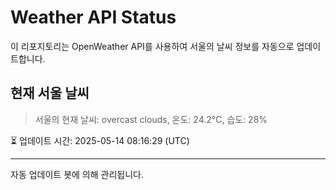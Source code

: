 
# Weather API Status

이 리포지토리는 OpenWeather API를 사용하여 서울의 날씨 정보를 자동으로 업데이트합니다.

## 현재 서울 날씨
> 서울의 현재 날씨: overcast clouds, 온도: 24.2°C, 습도: 28%

⏳ 업데이트 시간: 2025-05-14 08:16:29 (UTC)

---
자동 업데이트 봇에 의해 관리됩니다.
